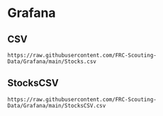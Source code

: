 # Grafana

## CSV

```
https://raw.githubusercontent.com/FRC-Scouting-Data/Grafana/main/Stocks.csv
```

## StocksCSV

```
https://raw.githubusercontent.com/FRC-Scouting-Data/Grafana/main/StocksCSV.csv
```
